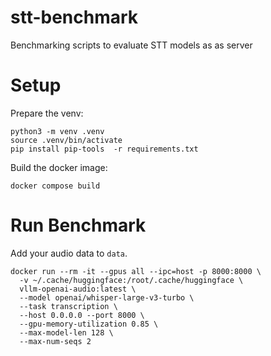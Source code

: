 # stt-benchmark
Benchmarking scripts to evaluate STT models as as server

# Setup
Prepare the venv:
```
python3 -m venv .venv
source .venv/bin/activate
pip install pip-tools  -r requirements.txt
```

Build the docker image:
```
docker compose build
```

# Run Benchmark
Add your audio data to `data`.

```
docker run --rm -it --gpus all --ipc=host -p 8000:8000 \
  -v ~/.cache/huggingface:/root/.cache/huggingface \
  vllm-openai-audio:latest \
  --model openai/whisper-large-v3-turbo \
  --task transcription \
  --host 0.0.0.0 --port 8000 \
  --gpu-memory-utilization 0.85 \
  --max-model-len 128 \
  --max-num-seqs 2
```